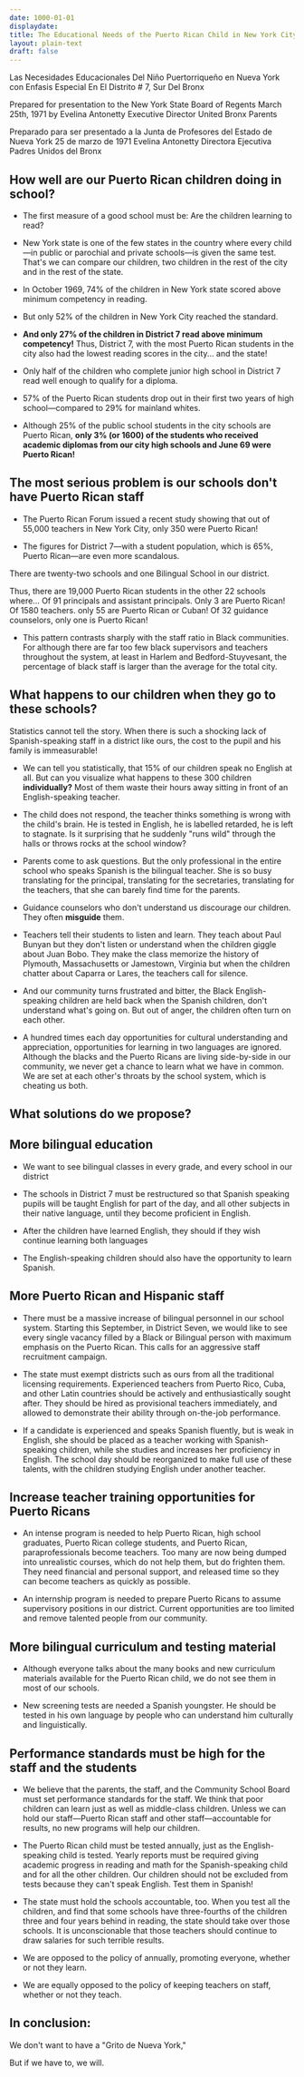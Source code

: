 ```yaml
---
date: 1000-01-01
displaydate: 
title: The Educational Needs of the Puerto Rican Child in New York City with special emphasis on District Seven South Bronx
layout: plain-text
draft: false
---
```


Las Necesidades Educacionales Del Niño Puertorriqueño en Nueva York con Enfasis Especial En El Distrito # 7, Sur Del Bronx

Prepared for presentation to the New York State Board of Regents
March 25th, 1971
by Evelina Antonetty
Executive Director
United Bronx Parents

Preparado para ser presentado a la Junta de Profesores del Estado de Nueva York
25 de marzo de 1971
Evelina Antonetty
Directora Ejecutiva
Padres Unidos del Bronx

## How well are our Puerto Rican children doing in school?

- The first measure of a good school must be: Are the children learning to read?

- New York state is one of the few states in the country where every child—in public or parochial and private schools—is given the same test. That's we can compare our children, two children in the rest of the city and in the rest of the state.

- In October 1969, 74% of the children in New York state scored above minimum competency in reading.

- But only 52% of the children in New York City reached the standard.

- **And only 27% of the children in District 7 read above minimum competency!** Thus, District 7, with the most Puerto Rican students in the city also had the lowest reading scores in the city... and the state!

- Only half of the children who complete junior high school in District 7 read well enough to qualify for a diploma.

- 57% of the Puerto Rican students drop out in their first two years of high school—compared to 29% for mainland whites.

- Although 25% of the public school students in the city schools are Puerto Rican, **only 3% (or 1600) of the students who received academic diplomas from our city high schools and June 69 were Puerto Rican!**

## The most serious problem is our schools don't have Puerto Rican staff

- The Puerto Rican Forum issued a recent study showing that out of 55,000 teachers in New York City, only 350 were Puerto Rican!

- The figures for District 7—with a student population, which is 65%, Puerto Rican—are even more scandalous.

There are twenty-two schools and one Bilingual School in our district.

Thus, there are 19,000 Puerto Rican students in the other 22 schools where...
  Of 91 principals and assistant principals. Only 3 are Puerto Rican!
  Of 1580 teachers. only 55 are Puerto Rican or Cuban!
  Of 32 guidance counselors, only one is Puerto Rican!

- This pattern contrasts sharply with the staff ratio in Black communities. For although there are far too few black supervisors and teachers throughout the system, at least in Harlem and Bedford-Stuyvesant, the percentage of black staff is larger than the average for the total city.

## What happens to our children when they go to these schools?

Statistics cannot tell the story. When there is such a shocking lack of Spanish-speaking staff in a district like ours, the cost to the pupil and his family is immeasurable!

- We can tell you statistically, that 15% of our children speak no English at all. But can you visualize what happens to these 300 children **individually?** Most of them waste their hours away sitting in front of an English-speaking teacher.

- The child does not respond, the teacher thinks something is wrong with the child's brain. He is tested in English, he is labelled retarded, he is left to stagnate. Is it surprising that he suddenly "runs wild" through the halls or throws rocks at the school window?

- Parents come to ask questions. But the only professional in the entire school who speaks Spanish is the bilingual teacher. She is so busy translating for the principal, translating for the secretaries, translating for the teachers, that she can barely find time for the parents.

- Guidance counselors who don't understand us discourage our children. They often **misguide** them.

- Teachers tell their students to listen and learn. They teach about Paul Bunyan but they don't listen or understand when the children giggle about Juan Bobo. They make the class memorize the history of Plymouth, Massachusetts or Jamestown, Virginia but when the children chatter about Caparra or Lares, the teachers call for silence.

- And our community turns frustrated and bitter, the Black English-speaking children are held back when the Spanish children, don't understand what's going on. But out of anger, the children often turn on each other.

- A hundred times each day opportunities for cultural understanding and appreciation, opportunities for learning in two languages are ignored. Although the blacks and the Puerto Ricans are living side-by-side in our community, we never get a chance to learn what we have in common. We are set at each other's throats by the school system, which is cheating us both.

## What solutions do we propose?

## More bilingual education

- We want to see bilingual classes in every grade, and every school in our district

- The schools in District 7 must be restructured so that Spanish speaking pupils will be taught English for part of the day, and all other subjects in their native language, until they become proficient in English.

- After the children have learned English, they should if they wish continue learning both languages

- The English-speaking children should also have the opportunity to learn Spanish.

## More Puerto Rican and Hispanic staff

- There must be a massive increase of bilingual personnel in our school system. Starting this September, in District Seven, we would like to see every single vacancy filled by a Black or Bilingual person with maximum emphasis on the Puerto Rican. This calls for an aggressive staff recruitment campaign.

- The state must exempt districts such as ours from all the traditional licensing requirements. Experienced teachers from Puerto Rico, Cuba, and other Latin countries should be actively and enthusiastically sought after. They should be hired as provisional teachers immediately, and allowed to demonstrate their ability through on-the-job performance.

- If a candidate is experienced and speaks Spanish fluently, but is weak in English, she should be placed as a teacher working with Spanish-speaking children, while she studies and increases her proficiency in English. The school day should be reorganized to make full use of these talents, with the children studying English under another teacher.

## Increase teacher training opportunities for Puerto Ricans

- An intense program is needed to help Puerto Rican, high school graduates, Puerto Rican college students, and Puerto Rican, paraprofessionals become teachers. Too many are now being dumped into unrealistic courses, which do not help them, but do frighten them. They need financial and personal support, and released time so they can become teachers as quickly as possible.

- An internship program is needed to prepare Puerto Ricans to assume supervisory positions in our district. Current opportunities are too limited and remove talented people from our community.

## More bilingual curriculum and testing material

- Although everyone talks about the many books and new curriculum materials available for the Puerto Rican child, we do not see them in most of our schools.

- New screening tests are needed a Spanish youngster. He should be tested in his own language by people who can understand him culturally and linguistically.

## Performance standards must be high for the staff and the students

- We believe that the parents, the staff, and the Community School Board must set performance standards for the staff. We think that poor children can learn just as well as middle-class children. Unless we can hold our staff—Puerto Rican staff and other staff—accountable for results, no new programs will help our children.

- The Puerto Rican child must be tested annually, just as the English-speaking child is tested. Yearly reports must be required giving academic progress in reading and math for the Spanish-speaking child and for all the other children. Our children should not be excluded from tests because they can't speak English. Test them in Spanish!

- The state must hold the schools accountable, too. When you test all the children, and find that some schools have three-fourths of the children three and four years behind in reading, the state should take over those schools. It is unconscionable that those teachers should continue to draw salaries for such terrible results.

- We are opposed to the policy of annually, promoting everyone, whether or not they learn.

- We are equally opposed to the policy of keeping teachers on staff, whether or not they teach.

## In conclusion:

We don't want to have a "Grito de Nueva York,"

But if we have to, we will.
